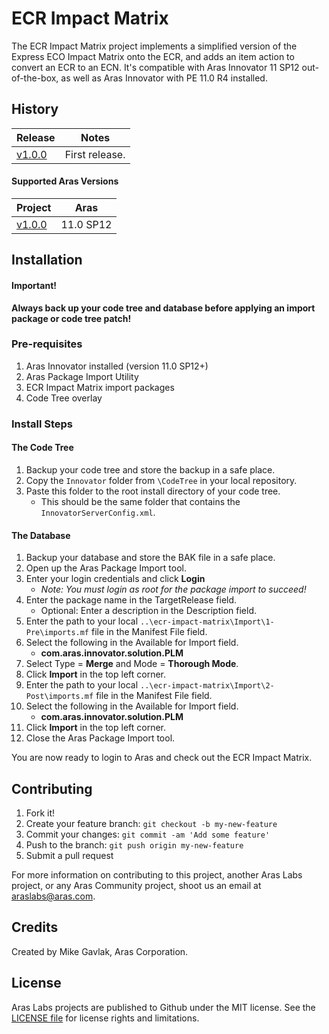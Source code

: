 # ECR Impact Matrix

The ECR Impact Matrix project implements a simplified version of the Express ECO Impact Matrix onto the ECR, and adds an item action to convert an ECR to an ECN. It's compatible with Aras Innovator 11 SP12 out-of-the-box, as well as Aras Innovator with PE 11.0 R4 installed.

## History

Release | Notes
--------|--------
[v1.0.0](https://github.com/ArasLabs/ecr-impact-matrix/releases/tag/v1.0.0) | First release.

#### Supported Aras Versions

Project | Aras
--------|------
[v1.0.0](https://github.com/ArasLabs/ecr-impact-matrix/releases/tag/v1.0.0) | 11.0 SP12

## Installation

#### Important!
**Always back up your code tree and database before applying an import package or code tree patch!**

### Pre-requisites

1. Aras Innovator installed (version 11.0 SP12+)
2. Aras Package Import Utility
3. ECR Impact Matrix import packages
4. Code Tree overlay

### Install Steps

#### The Code Tree
1. Backup your code tree and store the backup in a safe place.
2. Copy the `Innovator` folder from `\CodeTree` in your local repository.
3. Paste this folder to the root install directory of your code tree.
	* This should be the same folder that contains the `InnovatorServerConfig.xml`.

#### The Database
1. Backup your database and store the BAK file in a safe place.
2. Open up the Aras Package Import tool.
3. Enter your login credentials and click **Login**
    * _Note: You must login as root for the package import to succeed!_
4. Enter the package name in the TargetRelease field.
    * Optional: Enter a description in the Description field.
5. Enter the path to your local `..\ecr-impact-matrix\Import\1-Pre\imports.mf` file in the Manifest File field.
6. Select the following in the Available for Import field.
    * **com.aras.innovator.solution.PLM**
7. Select Type = **Merge** and Mode = **Thorough Mode**.
8. Click **Import** in the top left corner.
9. Enter the path to your local `..\ecr-impact-matrix\Import\2-Post\imports.mf` file in the Manifest File field.
10. Select the following in the Available for Import field.
    * **com.aras.innovator.solution.PLM**
11. Click **Import** in the top left corner.
12. Close the Aras Package Import tool.

You are now ready to login to Aras and check out the ECR Impact Matrix.

<!-- ## Usage -->



## Contributing

1. Fork it!
2. Create your feature branch: `git checkout -b my-new-feature`
3. Commit your changes: `git commit -am 'Add some feature'`
4. Push to the branch: `git push origin my-new-feature`
5. Submit a pull request

For more information on contributing to this project, another Aras Labs project, or any Aras Community project, shoot us an email at araslabs@aras.com.

## Credits

Created by Mike Gavlak, Aras Corporation. 

## License

Aras Labs projects are published to Github under the MIT license. See the [LICENSE file](./LICENSE.md) for license rights and limitations.